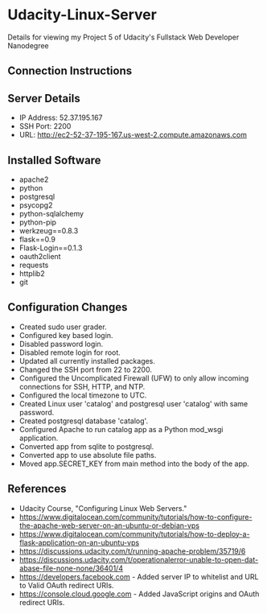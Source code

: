 # Udacity-Linux-Server
Details for viewing my Project 5 of Udacity's Fullstack Web Developer Nanodegree

## Connection Instructions


## Server Details
- IP Address:   52.37.195.167
- SSH Port:     2200
- URL:          http://ec2-52-37-195-167.us-west-2.compute.amazonaws.com

## Installed Software
- apache2
- python
- postgresql
- psycopg2
- python-sqlalchemy
- python-pip
- werkzeug==0.8.3
- flask==0.9
- Flask-Login==0.1.3
- oauth2client
- requests
- httplib2
- git

## Configuration Changes
- Created sudo user grader.
- Configured key based login.
- Disabled password login.
- Disabled remote login for root.
- Updated all currently installed packages.
- Changed the SSH port from 22 to 2200.
- Configured the Uncomplicated Firewall (UFW) to only allow incoming connections for SSH, HTTP, and NTP.
- Configured the local timezone to UTC.
- Created Linux user 'catalog' and postgresql user 'catalog' with same password.
- Created postgresql database 'catalog'.
- Configured Apache to run catalog app as a Python mod_wsgi application.
- Converted app from sqlite to postgresql.
- Converted app to use absolute file paths.
- Moved app.SECRET_KEY from main method into the body of the app.

## References
- Udacity Course, "Configuring Linux Web Servers."
- https://www.digitalocean.com/community/tutorials/how-to-configure-the-apache-web-server-on-an-ubuntu-or-debian-vps
- https://www.digitalocean.com/community/tutorials/how-to-deploy-a-flask-application-on-an-ubuntu-vps
- https://discussions.udacity.com/t/running-apache-problem/35719/6
- https://discussions.udacity.com/t/operationalerror-unable-to-open-dat-abase-file-none-none/36401/4
- https://developers.facebook.com - Added server IP to whitelist and URL to Valid OAuth redirect URIs.
- https://console.cloud.google.com - Added JavaScript origins and OAuth redirect URIs.
